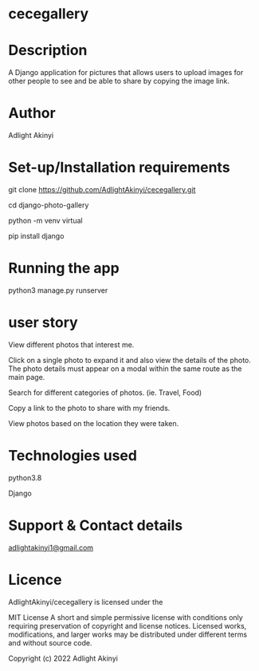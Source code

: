 # cecegallery

# Description
A Django application for pictures that allows users to upload images for other people to see and be able to share by copying the image link.

# Author
Adlight Akinyi

# Set-up/Installation requirements
git clone  https://github.com/AdlightAkinyi/cecegallery.git

cd django-photo-gallery

python -m venv virtual

pip install django

# Running the app
python3 manage.py runserver


# user story
View different photos that interest me.

Click on a single photo to expand it and also view the details of the photo. The photo details must appear on a modal within the same route as the main page.

Search for different categories of photos. (ie. Travel, Food)

Copy a link to the photo to share with my friends.

View photos based on the location they were taken.

# Technologies used
python3.8

Django

# Support & Contact details
adlightakinyi1@gmail.com

# Licence
AdlightAkinyi/cecegallery is licensed under the

MIT License
A short and simple permissive license with conditions only requiring preservation of copyright and license notices. Licensed works, modifications, and larger works may be distributed under different terms and without source code.

Copyright (c) 2022 Adlight  Akinyi